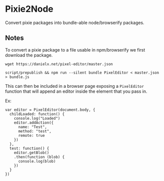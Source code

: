 # Pixie2Node

Convert pixie packages into bundle-able node/browserify packages.

Notes
-----

To convert a pixie package to a file usable in npm/browserify we first download
the package.

    wget https://danielx.net/pixel-editor/master.json

    script/prepublish && npm run --silent bundle PixelEditor < master.json > bundle.js

This can then be included in a browser page exposing a `PixelEditor` function
that will append an editor inside the element that you pass in.

Ex:

    var editor = PixelEditor(document.body, {
      childLoaded: function() {
        console.log("Loaded")
        editor.addAction({
          name: "Test",
          method: "test",
          remote: true
        })
      },
      test: function() {
        editor.getBlob()
        .then(function (blob) {
          console.log(blob)
        })
      }
    })
